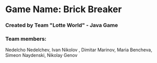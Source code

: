 # Game Name: Brick Breaker
### Created by Team "Lotte World" - Java Game

### Team members:
Nedelcho Nedelchev, Ivan Nikolov , Dimitar Marinov, Maria Bencheva, Simeon Naydenski, Nikolay Genov
